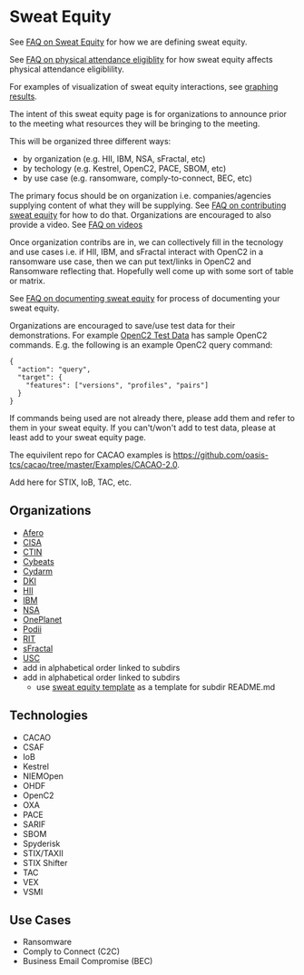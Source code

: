 # Sweat Equity

See [FAQ on Sweat Equity](../faq.md#what-is-sweat-equity) for how we are defining sweat equity.

See [FAQ on physical attendance eligiblity](../faq.md#how-will-physical-attendance-be-determined) for how sweat equity 
affects physical attendance eligiblility.

For examples of visualization of sweat equity interactions, see 
[graphing results](./graphing_results.md).

The intent of this sweat equity page is for organizations
to announce prior to the meeting
what resources they will be bringing to the meeting.

This will be organized three different ways:
* by organization (e.g. HII, IBM, NSA, sFractal, etc)
* by techology (e.g. Kestrel, OpenC2, PACE, SBOM, etc)
* by use case (e.g. ransomware, comply-to-connect, BEC, etc)

The primary focus should be on organization 
i.e. companies/agencies supplying content of what they will be supplying.
See [FAQ on contributing sweat equity](../faq.md#how-do-i-document-the-sweat-equity-our-organization-will-provide)
for how to do that. 
Organizations are encouraged to also provide a video. 
See [FAQ on videos](../faq.md#can-i-contribute-a-video-about-my-company-contribution)

Once organization contribs are in, 
we can collectively fill in the tecnology and use cases
i.e. if HII, IBM, and sFractal interact with OpenC2
in a ransomware use case,
then we can put text/links in OpenC2 and Ransomware
reflecting that. 
Hopefully well come up with some sort of table or matrix.

See [FAQ on documenting sweat equity](../faq.md#how-do-i-document-the-sweat-equity-our-organization-will-provide)
for process of documenting your sweat equity.

Organizations are encouraged to save/use test data for their demonstrations.
For example [OpenC2 Test Data](https://github.com/oasis-open/openc2-jadn-software/tree/master/Test) has sample OpenC2 commands.
E.g. the following is an example OpenC2 query command:
```
{
  "action": "query",
  "target": {
    "features": ["versions", "profiles", "pairs"]
  }
}
```

If commands being used are not already there, please add them and
refer to them in your sweat equity.
If you can't/won't add to test data, please at least add to your sweat equity page.

The equivilent repo for CACAO examples is https://github.com/oasis-tcs/cacao/tree/master/Examples/CACAO-2.0.

Add here for STIX, IoB, TAC, etc.

## Organizations
* [Afero](./Afero/README.md)
* [CISA](./CISA/README.md)
* [CTIN](./CTIN/README.md)
* [Cybeats](./Cybeats/README.md)
* [Cydarm](./Cydarm/README.md)
* [DKI](./DKI/README.md)
* [HII](./HII/README.md)
* [IBM](./IBM/README.md)
* [NSA](./NSA/README.md)
* [OnePlanet](./OnePlanet/README.md)
* [Podii](./Podii/README.md)
* [RIT](./RIT/README.md)
* [sFractal](./sFractal/README.md)
* [USC](./USC/README.md)
* add in alphabetical order linked to subdirs
* add in alphabetical order linked to subdirs
  * use [sweat equity template](./sweat_equity_template.md) as a template for subdir README.md

## Technologies
* CACAO
* CSAF
* IoB
* Kestrel
* NIEMOpen
* OHDF
* OpenC2
* OXA
* PACE
* SARIF
* SBOM
* Spyderisk
* STIX/TAXII
* STIX Shifter
* TAC
* VEX
* VSMI

## Use Cases
* Ransomware
* Comply to Connect (C2C)
* Business Email Compromise (BEC)